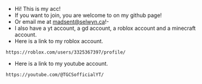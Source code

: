 - Hi! This is my acc!
- If you want to join, you are welcome to on my github page!
- Or email me at madsent@selwyn.ca!-
- I also have a yt account, a gd account, a roblox account and a minecraft account.
- Here is a link to my roblox account.
```
https://roblox.com/users/3325367397/profile/
```
- Here is a link to my youtube account.
```
https://youtube.com/@TGCSofficialYT/
```
